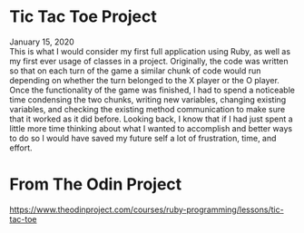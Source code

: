 # Tic Tac Toe Project
January 15, 2020 \
This is what I would consider my first full application using Ruby, as well as my first ever usage of classes in a project. Originally, the code was written so that on each turn of the game a similar chunk of code would run depending on whether the turn belonged to the X player or the O player. Once the functionality of the game was finished, I had to spend a noticeable time condensing the two chunks, writing new variables, changing existing variables, and checking the existing method communication to make sure that it worked as it did before. Looking back, I know that if I had just spent a little more time thinking about what I wanted to accomplish and better ways to do so I would have saved my future self a lot of frustration, time, and effort.

# From The Odin Project
https://www.theodinproject.com/courses/ruby-programming/lessons/tic-tac-toe